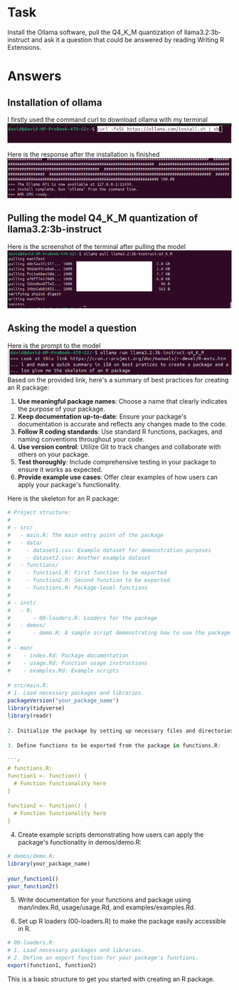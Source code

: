 # **Task** 
Install the Ollama software, pull the Q4_K_M quantization of llama3.2:3b-instruct and ask it a question that could be answered by reading Writing R Extensions.

# **Answers**

## Installation of ollama
I firstly used the command curl to download ollama with my terminal
![installation of ollama](ollama_installation.png)

Here is the response after the installation is finished
![installation finished](ollama_installation_completed.png)

## Pulling the model Q4_K_M quantization of llama3.2:3b-instruct
Here is the screenshot of the terminal after pulling the model
![llama model](pulling_model.png)


## Asking the model a question
Here is the prompt to the model
![Prompt](model_response.png)
Based on the provided link, here's a summary of best practices for 
creating an R package:

1. **Use meaningful package names**: Choose a name that clearly indicates 
the purpose of your package.
2. **Keep documentation up-to-date**: Ensure your package's documentation 
is accurate and reflects any changes made to the code.
3. **Follow R coding standards**: Use standard R functions, packages, and 
naming conventions throughout your code.
4. **Use version control**: Utilize Git to track changes and collaborate 
with others on your package.
5. **Test thoroughly**: Include comprehensive testing in your package to 
ensure it works as expected.
6. **Provide example use cases**: Offer clear examples of how users can 
apply your package's functionality.

Here is the skeleton for an R package:

```r
# Project structure:
#
# - src/
#   - main.R: The main entry point of the package
#   - data/
#     - dataset1.csv: Example dataset for demonstration purposes
#     - dataset2.csv: Another example dataset
#   - functions/
#     - function1.R: First function to be exported
#     - function2.R: Second function to be exported
#     - functions.R: Package-level functions
#
# - inst/
#   - R:
#       - 00-loaders.R: Loaders for the package
#   - demos/
#       - demo.R: A sample script demonstrating how to use the package
#
# - man/
#    - index.Rd: Package documentation
#    - usage.Rd: Function usage instructions
#    - examples.Rd: Example scripts

# src/main.R:
# 1. Load necessary packages and libraries.
packageVersion("your_package_name")
library(tidyverse)
library(readr)

2. Initialize the package by setting up necessary files and directories.

3. Define functions to be exported from the package in functions.R:

```r
# functions.R:
function1 <- function() {
  # Function functionality here
}

function2 <- function() {
  # Function functionality here
}
```

4. Create example scripts demonstrating how users can apply the package's 
functionality in demos/demo.R:

```r
# demos/demo.R:
library(your_package_name)

your_function1()
your_function2()
```

5. Write documentation for your functions and package using man/index.Rd, 
usage/usage.Rd, and examples/examples.Rd.

6. Set up R loaders (00-loaders.R) to make the package easily accessible 
in R.

```r
# 00-loaders.R:
# 1. Load necessary packages and libraries.
# 2. Define an export function for your package's functions.
export(function1, function2)
```

This is a basic structure to get you started with creating an R package.


